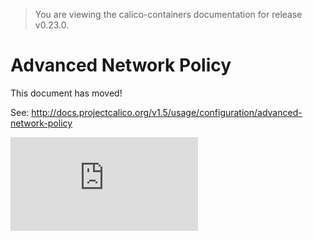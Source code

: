 > You are viewing the calico-containers documentation for release v0.23.0.

# Advanced Network Policy

This document has moved!

See: http://docs.projectcalico.org/v1.5/usage/configuration/advanced-network-policy

[![Analytics](https://calico-ga-beacon.appspot.com/UA-52125893-3/calico-containers/docs/AdvancedNetworkPolicy.md?pixel)](https://github.com/igrigorik/ga-beacon)
